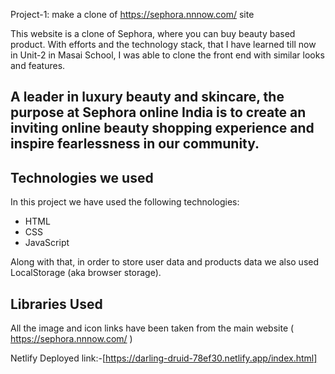 Project-1: make a clone of https://sephora.nnnow.com/ site

This website is a clone of Sephora, where you can buy beauty based product. With efforts and the technology stack, that I have learned till now in Unit-2 in Masai School, I was able to clone the front end with similar looks and features.
## A leader in luxury beauty and skincare, the purpose at Sephora online India is to create an inviting online beauty shopping experience and inspire fearlessness in our community.

## Technologies we used

In this project we have used the following technologies:

- HTML
- CSS
- JavaScript

Along with that, in order to store user data and products data we also used LocalStorage (aka browser storage).

## Libraries Used

All the image and icon links have been taken from the main website ( https://sephora.nnnow.com/ )

Netlify Deployed link:-[https://darling-druid-78ef30.netlify.app/index.html]
